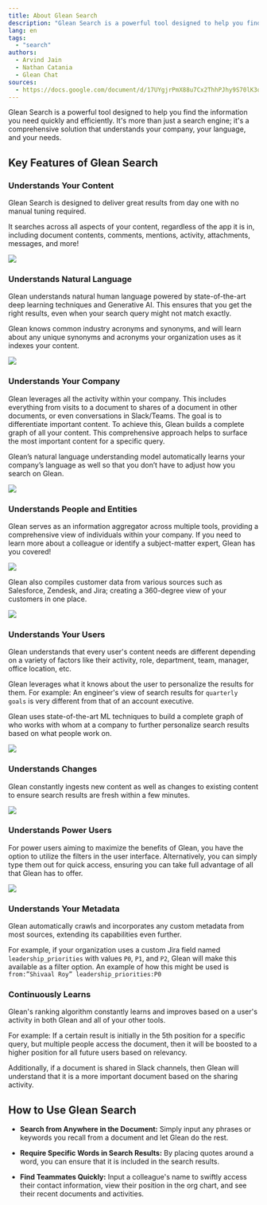 ```yaml
---
title: About Glean Search
description: "Glean Search is a powerful tool designed to help you find the information you need quickly and efficiently."
lang: en
tags:
  - "search"
authors:
  - Arvind Jain
  - Nathan Catania
  - Glean Chat
sources:
  - https://docs.google.com/document/d/17UYgjrPmX88u7Cx2ThhPJhy9S70lK3qkF9zJ2jnzYwE/edit
---
```


Glean Search is a powerful tool designed to help you find the information you need quickly and efficiently. It's more than just a search engine; it's a comprehensive solution that understands your company, your language, and your needs.

## Key Features of Glean Search

### Understands Your Content
Glean Search is designed to deliver great results from day one with no manual tuning required.

It searches across all aspects of your content, regardless of the app it is in, including document contents, comments, mentions, activity, attachments, messages, and more!

![](assets/about-search.en.20231208144202991.webp)

### Understands Natural Language
Glean understands natural human language powered by state-of-the-art deep learning techniques and Generative AI. This ensures that you get the right results, even when your search query might not match exactly.

Glean knows common industry acronyms and synonyms, and will learn about any unique synonyms and acronyms your organization uses as it indexes your content.

![](assets/about-search.en.20231208144203011.webp)

### Understands Your Company
Glean leverages all the activity within your company. This includes everything from visits to a document to shares of a document in other documents, or even conversations in Slack/Teams. The goal is to differentiate important content. To achieve this, Glean builds a complete graph of all your content. This comprehensive approach helps to surface the most important content for a specific query.

Glean’s natural language understanding model automatically learns your company’s language as well so that you don’t have to adjust how you search on Glean. 

![](assets/about-search.en.20231208144203034.webp)

### Understands People and Entities
Glean serves as an information aggregator across multiple tools, providing a comprehensive view of individuals within your company. If you need to learn more about a colleague or identify a subject-matter expert, Glean has you covered! 

![](assets/about-search.en.20231208144203054.webp)

Glean also compiles customer data from various sources such as Salesforce, Zendesk, and Jira; creating a 360-degree view of your customers in one place.

![](assets/about-search.en.20231208144203077.webp)

### Understands Your Users
Glean understands that every user's content needs are different depending on a variety of factors like their activity, role, department, team, manager, office location, etc.

Glean leverages what it knows about the user to personalize the results for them. For example: An engineer's view of search results for `quarterly goals` is very different from that of an account executive.

Glean uses state-of-the-art ML techniques to build a complete graph of who works with whom at a company to further personalize search results based on what people work on.

![](assets/about-search.en.20231208144203104.png)

### Understands Changes
Glean constantly ingests new content as well as changes to existing content to ensure search results are fresh within a few minutes.

![](assets/about-search.en.20231208144203136.webp)

### Understands Power Users
For power users aiming to maximize the benefits of Glean, you have the option to utilize the filters in the user interface. Alternatively, you can simply type them out for quick access, ensuring you can take full advantage of all that Glean has to offer.

![](assets/about-search.en.20231208144203160.webp)

### Understands Your Metadata
Glean automatically crawls and incorporates any custom metadata from most sources, extending its capabilities even further.

For example, if your organization uses a custom Jira field named `leadership_priorities` with values `P0`, `P1`, and `P2`, Glean will make this available as a filter option. An example of how this might be used is `from:”Shivaal Roy” leadership_priorities:P0`

### Continuously Learns
Glean's ranking algorithm constantly learns and improves based on a user's activity in both Glean and all of your other tools.

For example: If a certain result is initially in the 5th position for a specific query, but multiple people access the document, then it will be boosted to a higher position for all future users based on relevancy.

Additionally, if a document is shared in Slack channels, then Glean will understand that it is a more important document based on the sharing activity.



## How to Use Glean Search
- **Search from Anywhere in the Document:** Simply input any phrases or keywords you recall from a document and let Glean do the rest.

- **Require Specific Words in Search Results:** By placing quotes around a word, you can ensure that it is included in the search results.

- **Find Teammates Quickly:** Input a colleague's name to swiftly access their contact information, view their position in the org chart, and see their recent documents and activities.